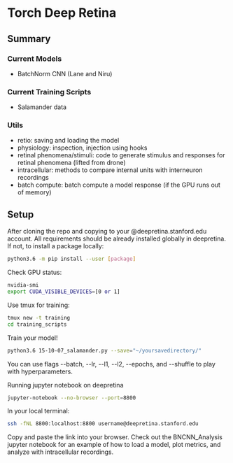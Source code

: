 # Torch Deep Retina

## Summary

### Current Models 
- BatchNorm CNN (Lane and Niru)

### Current Training Scripts
- Salamander data

### Utils
- retio: saving and loading the model
- physiology: inspection, injection using hooks
- retinal phenomena/stimuli: code to generate stimulus and responses for retinal phenomena (lifted from drone)
- intracellular: methods to compare internal units with interneuron recordings
- batch compute: batch compute a model response (if the GPU runs out of memory)

## Setup
After cloning the repo and copying to your @deepretina.stanford.edu account. All requirements should be already installed globally in deepretina. If not, to install a package locally:
```sh
python3.6 -m pip install --user [package]
```

Check GPU status:
```sh
nvidia-smi
export CUDA_VISIBLE_DEVICES=[0 or 1]
```

Use tmux for training:
```sh
tmux new -t training
cd training_scripts
```
Train your model!
```sh
python3.6 15-10-07_salamander.py --save="~/yoursavedirectory/"
```
You can use flags --batch, --lr, --l1, --l2, --epochs, and --shuffle to play with hyperparameters.

Running jupyter notebook on deepretina
```sh
jupyter-notebook --no-browser --port=8800
```
In your local terminal:
```sh
ssh -fNL 8800:localhost:8800 username@deepretina.stanford.edu
```

Copy and paste the link into your browser. 
Check out the BNCNN_Analysis jupyter notebook for an example of how to load a model, plot metrics, and analyze with intracellular recordings.






